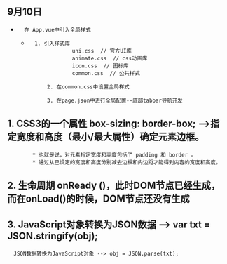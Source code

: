 ## 9月10日
+ 		在 App.vue中引入全局样式
	+ 		1. 引入样式库
						uni.css  // 官方UI库
						animate.css  // css动画库
						icon.css  // 图标库
						common.css  // 公共样式
						
				2. 在common.css中设置全局样式 
				
				3. 在page.json中进行全局配置--底部tabbar导航开发
## 1. CSS3的一个属性  box-sizing: border-box; -->指定宽度和高度（最小/最大属性）确定元素边框。
			* 也就是说，对元素指定宽度和高度包括了 padding 和 border 。
			* 通过从已设定的宽度和高度分别减去边框和内边距才能得到内容的宽度和高度。
			
## 2. 生命周期 onReady	()，此时DOM节点已经生成，而在onLoad()的时候，DOM节点还没有生成
## 3. JavaScript对象转换为JSON数据 --> var txt = JSON.stringify(obj);
      JSON数据转换为JavaScript对象 --> obj = JSON.parse(txt);
